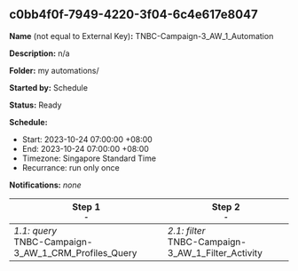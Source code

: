 ## c0bb4f0f-7949-4220-3f04-6c4e617e8047

**Name** (not equal to External Key)**:** TNBC-Campaign-3_AW_1_Automation

**Description:** n/a

**Folder:** my automations/

**Started by:** Schedule

**Status:** Ready

**Schedule:**

* Start: 2023-10-24 07:00:00 +08:00
* End: 2023-10-24 07:00:00 +08:00
* Timezone: Singapore Standard Time
* Recurrance: run only once

**Notifications:** _none_


| Step 1<br>_<small>-</small>_ | Step 2<br>_<small>-</small>_ |
| --- | --- |
| _1.1: query_<br>TNBC-Campaign-3_AW_1_CRM_Profiles_Query | _2.1: filter_<br>TNBC-Campaign-3_AW_1_Filter_Activity |

